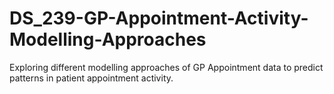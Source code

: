 # DS_239-GP-Appointment-Activity-Modelling-Approaches
Exploring different modelling approaches of GP Appointment data to predict patterns in patient appointment activity. 
